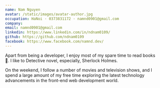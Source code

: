 ```yaml
---
name: Nam Nguyen
avatar: /static/images/avatar-author.jpg
occupation: HaNoi · 0373831172 · namnd0901@gmail.com
company:
email: namnd0901@gmail.com
linkedin: https://www.linkedin.com/in/ndnam0109/
github: https://github.com/ndnam0109
facebook: https://www.facebook.com/namnd.dev/
---
```


Apart from being a developer, I enjoy most of my spare time to read books 📖. I like to Detective novel, especially, Sherlock Holmes.

On the weekend, I follow a number of movies and television shows, and I spend a large amount of my free time exploring the latest technology advancements in the front-end web development world.
